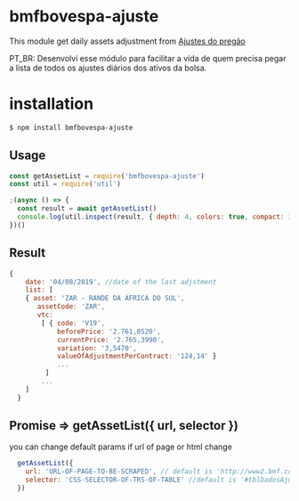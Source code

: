 # bmfbovespa-ajuste

This module get daily assets adjustment from [Ajustes do pregão](http://www2.bmf.com.br/pages/portal/bmfbovespa/lumis/lum-ajustes-do-pregao-ptBR.asp)


PT_BR: Desenvolvi esse módulo para facilitar a vida de quem precisa pegar a lista de todos os ajustes diários dos ativos da bolsa.

# installation

```bash
$ npm install bmfbovespa-ajuste
```

## Usage

```javascript
const getAssetList = require('bmfbovespa-ajuste')
const util = require('util')

;(async () => {
  const result = await getAssetList()
  console.log(util.inspect(result, { depth: 4, colors: true, compact: 3 }))
})()

```

## Result

```javascript
{
    date: '04/08/2019', //date of the last adjstment
    list: [
	{ asset: 'ZAR - RANDE DA ÁFRICA DO SUL',
       assetCode: 'ZAR',
       vtc:
        [ { code: 'V19',
            beforePrice: '2.761,8520',
            currentPrice: '2.765,3990',
            variation: '3,5470',
            valueOfAdjustmentPerContract: '124,14' }
            ...
         ]
		...
	]
  }

```

## Promise => getAssetList({ url, selector })

you can change default params if url of page or html change

```javascript
  getAssetList({
    url: 'URL-OF-PAGE-TO-BE-SCRAPED', // default is 'http://www2.bmf.com.br/pages/portal/bmfbovespa/lumis/lum-ajustes-do-pregao-ptBR.asp'
    selector: 'CSS-SELECTOR-OF-TRS-OF-TABLE' //default is '#tblDadosAjustes tr'
  })
```
